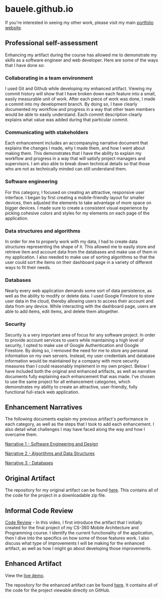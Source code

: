 ﻿# bauele.github.io
 If you're interested in seeing my other work, please visit my main [portfolio website](https://bauele.com).

## Professional self-assessment
Enhancing my artifact during the course has allowed me to demonstrate my skills as a software engineer and web developer. Here are some of the ways that I have done so:

### Collaborating in a team environment
I used Git and Github while developing my enhanced artifact. Viewing my commit history will show that I have broken down each feature into a small, easily measurable unit of work. After each piece of work was done, I made a commit into my development branch. By doing so, I have clearly documented my workflow and progress in a way that other team members would be able to easily understand. Each commit description clearly explains what value was added during that particular commit.

### Communicating with stakeholders
Each enhancement includes an accompanying narrative document that explains the changes I made, why I made them, and how I went about making them. This demonstrates that I have the ability to explain my workflow and progress in a way that will satisfy project managers and supervisors. I am also able to break down technical details so that those who are not as technically minded can still understand them.

### Software engineering
For this category, I focused on creating an attractive, responsive user interface. I began by first creating a mobile-friendly layout for smaller devices, then adjusted the elements to take advantage of more space on bigger devices. I made sure to create a consistent visual experience by picking cohesive colors and styles for my elements on each page of the application.  

### Data structures and algorithms
In order for me to properly work with my data, I had to create data structures representing the shape of it. This allowed me to easily store and retrieve item and account data from the databases and make use of them in my application. I also needed to make use of sorting algorithms so that the user could sort the items on their dashboard page in a variety of different ways to fit their needs. 


### Databases
Nearly every web application demands some sort of data persistence, as well as the ability to modify or delete data. I used Google Firestore to store user data in the cloud, thereby allowing users to access their account and data from any device. While interacting with the dashboard page, users are able to add items, edit items, and delete them altogether.

### Security
Security is a very important area of focus for any software project. In order to provide account services to users while maintaining a high level of security, I opted to make use of Google Authentication and Google Firestore. By doing so, I removed the need for me to store any personal information on my own servers. Instead, my user credentials and database information would be maintained by a company with more security measures than I could reasonably implement in my own project. 
Below I have included both the original and enhanced artifacts, as well as narrative documents fully explaining each enhancement that was made. I’ve chosen to use the same project for all enhancement categories, which demonstrates my ability to create an attractive, user-friendly, fully functional full-stack web application. 


## Enhancement Narratives
The following documents explain my previous artifact's performance in each category, as well as the steps that I took to add each enhancement. I also detail what challenges I may have faced along the way and how I overcame them. 
 
 [Narrative 1 - Software Engineering and Design](https://trackr.bauele.com/external/narrative_software_engineering_and_design.docx)
 
 [Narrative 2 - Algorithms and Data Structures](https://trackr.bauele.com/external/narrative_algorithms_data_structures.docx)
 
 [Narrative 3 - Databases](https://trackr.bauele.com/external/narrative_databases.docx)

## Original Artifact
The repository for my original artifact can be found [here](https://github.com/bauele/CS-360-Mobile-Architecture-and-Programming). This contains all of the code for the project in a downloadable zip file. 

## Informal Code Review
[Code Review](https://trackr.bauele.com/external/code_review.mp4) - In this video, I first introduce the artifact that I initially created for the final project of my CS-360 Mobile Architecture and Programming course. I identify the current functionality of the application, then I dive into the specifics on how some of those features work. I also discuss what type of improvements I will be making for the enhanced artifact, as well as how I might go about developing those improvements. 

## Enhanced Artifact
View the [live demo](https://trackr.bauele.com/).


The repository for the enhanced artifact can be found [here](https://github.com/bauele/trackr). It contains all of the code for the project viewable directly on GitHub.
